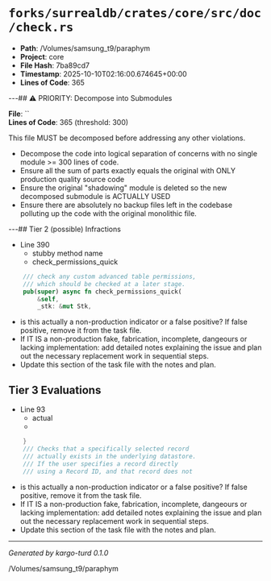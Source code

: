 # `forks/surrealdb/crates/core/src/doc/check.rs`

- **Path**: /Volumes/samsung_t9/paraphym
- **Project**: core
- **File Hash**: 7ba89cd7  
- **Timestamp**: 2025-10-10T02:16:00.674645+00:00  
- **Lines of Code**: 365

---## ⚠️ PRIORITY: Decompose into Submodules

**File**: ``  
**Lines of Code**: 365 (threshold: 300)

This file MUST be decomposed before addressing any other violations.

- Decompose the code into logical separation of concerns with no single module >= 300 lines of code. 
- Ensure all the sum of parts exactly equals the original with ONLY production quality source code
- Ensure the original "shadowing" module is deleted so the new decomposed submodule is ACTUALLY USED
- Ensure there are absolutely no backup files left in the codebase polluting up the code with the original monolithic file.

---## Tier 2 (possible) Infractions 


- Line 390
  - stubby method name
  - check_permissions_quick

```rust
	/// check any custom advanced table permissions,
	/// which should be checked at a later stage.
	pub(super) async fn check_permissions_quick(
		&self,
		_stk: &mut Stk,
```

- is this actually a non-production indicator or a false positive? If false positive, remove it from the task file.
- If IT IS a non-production fake, fabrication, incomplete, dangeours or lacking implementation: add detailed notes explaining the issue and plan out the necessary replacement work in sequential steps. 
- Update this section of the task file with the notes and plan.

## Tier 3 Evaluations


- Line 93
  - actual
  - 

```rust
	}
	/// Checks that a specifically selected record
	/// actually exists in the underlying datastore.
	/// If the user specifies a record directly
	/// using a Record ID, and that record does not
```

- is this actually a non-production indicator or a false positive? If false positive, remove it from the task file.
- If IT IS a non-production fake, fabrication, incomplete, dangeours or lacking implementation: add detailed notes explaining the issue and plan out the necessary replacement work in sequential steps. 
- Update this section of the task file with the notes and plan.

---

*Generated by kargo-turd 0.1.0*

/Volumes/samsung_t9/paraphym
